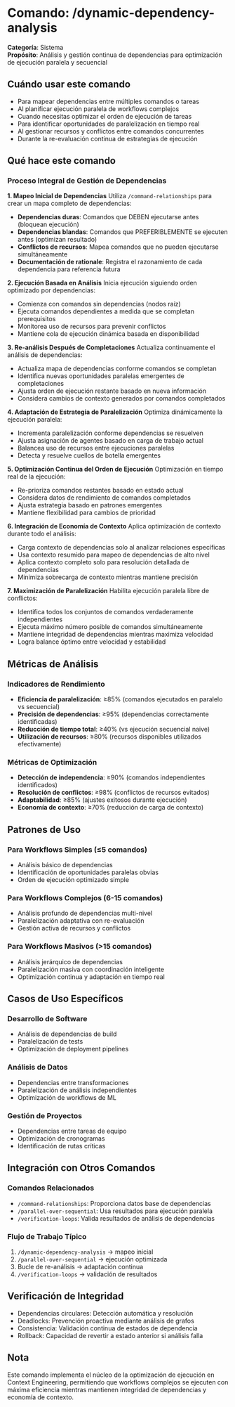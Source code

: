 # Comando: /dynamic-dependency-analysis

**Categoría**: Sistema  
**Propósito**: Análisis y gestión continua de dependencias para optimización de ejecución paralela y secuencial

## Cuándo usar este comando
- Para mapear dependencias entre múltiples comandos o tareas
- Al planificar ejecución paralela de workflows complejos
- Cuando necesitas optimizar el orden de ejecución de tareas
- Para identificar oportunidades de paralelización en tiempo real
- Al gestionar recursos y conflictos entre comandos concurrentes
- Durante la re-evaluación continua de estrategias de ejecución

## Qué hace este comando

### Proceso Integral de Gestión de Dependencias

**1. Mapeo Inicial de Dependencias**
Utiliza `/command-relationships` para crear un mapa completo de dependencias:
- **Dependencias duras**: Comandos que DEBEN ejecutarse antes (bloquean ejecución)
- **Dependencias blandas**: Comandos que PREFERIBLEMENTE se ejecuten antes (optimizan resultado)
- **Conflictos de recursos**: Mapea comandos que no pueden ejecutarse simultáneamente
- **Documentación de rationale**: Registra el razonamiento de cada dependencia para referencia futura

**2. Ejecución Basada en Análisis**
Inicia ejecución siguiendo orden optimizado por dependencias:
- Comienza con comandos sin dependencias (nodos raíz)
- Ejecuta comandos dependientes a medida que se completan prerequisitos
- Monitorea uso de recursos para prevenir conflictos
- Mantiene cola de ejecución dinámica basada en disponibilidad

**3. Re-análisis Después de Completaciones**
Actualiza continuamente el análisis de dependencias:
- Actualiza mapa de dependencias conforme comandos se completan
- Identifica nuevas oportunidades paralelas emergentes de completaciones
- Ajusta orden de ejecución restante basado en nueva información
- Considera cambios de contexto generados por comandos completados

**4. Adaptación de Estrategia de Paralelización**
Optimiza dinámicamente la ejecución paralela:
- Incrementa paralelización conforme dependencias se resuelven
- Ajusta asignación de agentes basado en carga de trabajo actual
- Balancea uso de recursos entre ejecuciones paralelas
- Detecta y resuelve cuellos de botella emergentes

**5. Optimización Continua del Orden de Ejecución**
Optimización en tiempo real de la ejecución:
- Re-prioriza comandos restantes basado en estado actual
- Considera datos de rendimiento de comandos completados
- Ajusta estrategia basado en patrones emergentes
- Mantiene flexibilidad para cambios de prioridad

**6. Integración de Economía de Contexto**
Aplica optimización de contexto durante todo el análisis:
- Carga contexto de dependencias solo al analizar relaciones específicas
- Usa contexto resumido para mapeo de dependencias de alto nivel
- Aplica contexto completo solo para resolución detallada de dependencias
- Minimiza sobrecarga de contexto mientras mantiene precisión

**7. Maximización de Paralelización**
Habilita ejecución paralela libre de conflictos:
- Identifica todos los conjuntos de comandos verdaderamente independientes
- Ejecuta máximo número posible de comandos simultáneamente
- Mantiene integridad de dependencias mientras maximiza velocidad
- Logra balance óptimo entre velocidad y estabilidad

## Métricas de Análisis

### Indicadores de Rendimiento
- **Eficiencia de paralelización**: ≥85% (comandos ejecutados en paralelo vs secuencial)
- **Precisión de dependencias**: ≥95% (dependencias correctamente identificadas)
- **Reducción de tiempo total**: ≥40% (vs ejecución secuencial naive)
- **Utilización de recursos**: ≥80% (recursos disponibles utilizados efectivamente)

### Métricas de Optimización
- **Detección de independencia**: ≥90% (comandos independientes identificados)
- **Resolución de conflictos**: ≥98% (conflictos de recursos evitados)
- **Adaptabilidad**: ≥85% (ajustes exitosos durante ejecución)
- **Economía de contexto**: ≥70% (reducción de carga de contexto)

## Patrones de Uso

### Para Workflows Simples (≤5 comandos)
- Análisis básico de dependencias
- Identificación de oportunidades paralelas obvias
- Orden de ejecución optimizado simple

### Para Workflows Complejos (6-15 comandos)
- Análisis profundo de dependencias multi-nivel
- Paralelización adaptativa con re-evaluación
- Gestión activa de recursos y conflictos

### Para Workflows Masivos (>15 comandos)
- Análisis jerárquico de dependencias
- Paralelización masiva con coordinación inteligente
- Optimización continua y adaptación en tiempo real

## Casos de Uso Específicos

### Desarrollo de Software
- Análisis de dependencias de build
- Paralelización de tests
- Optimización de deployment pipelines

### Análisis de Datos
- Dependencias entre transformaciones
- Paralelización de análisis independientes
- Optimización de workflows de ML

### Gestión de Proyectos
- Dependencias entre tareas de equipo
- Optimización de cronogramas
- Identificación de rutas críticas

## Integración con Otros Comandos

### Comandos Relacionados
- `/command-relationships`: Proporciona datos base de dependencias
- `/parallel-over-sequential`: Usa resultados para ejecución paralela
- `/verification-loops`: Valida resultados de análisis de dependencias

### Flujo de Trabajo Típico
1. `/dynamic-dependency-analysis` → mapeo inicial
2. `/parallel-over-sequential` → ejecución optimizada  
3. Bucle de re-análisis → adaptación continua
4. `/verification-loops` → validación de resultados

## Verificación de Integridad
- Dependencias circulares: Detección automática y resolución
- Deadlocks: Prevención proactiva mediante análisis de grafos
- Consistencia: Validación continua de estados de dependencia
- Rollback: Capacidad de revertir a estado anterior si análisis falla

## Nota
Este comando implementa el núcleo de la optimización de ejecución en Context Engineering, permitiendo que workflows complejos se ejecuten con máxima eficiencia mientras mantienen integridad de dependencias y economía de contexto.